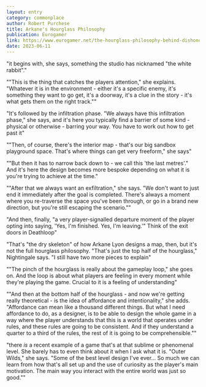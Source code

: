 ```yaml
---
layout: entry
category: commonplace
author: Robert Purchese
title: Arkane's Hourglass Philosophy
publication: Eurogamer
link: https://www.eurogamer.net/the-hourglass-philosophy-behind-dishonored-and-deathloops-genre-leading-level-design
date: 2023-06-11
---
```


"it begins with, she says, something the studio has nicknamed "the white rabbit"."

""This is the thing that catches the players attention," she explains. "Whatever it is in the environment - either it's a specific enemy, it's something they want to go get, it's a doorway, it's a clue in the story - it's what gets them on the right track.""

"It's followed by the infiltration phase. "We always have this infiltration phase," she says, and it's here you typically find a barrier of some kind - physical or otherwise - barring your way. You have to work out how to get past it"

""Then, of course, there's the interior map - that's our big sandbox playground space. That's where things can get very freeform," she says"

""But then it has to narrow back down to - we call this 'the last metres'." And it's here the design becomes more bespoke depending on what it is you're trying to achieve at the time."

""After that we always want an exfiltration," she says. "We don't want to just end it immediately after the goal is completed. There's always a moment where you re-traverse the space you've been through, or go in a brand new direction, but you're still escaping the scenario.""

"And then, finally, "a very player-signalled departure moment of the player opting into saying, 'Yes, I'm finished. Yes, I'm leaving.'" Think of the exit doors in Deathloop"

"That's "the dry skeleton" of how Arkane Lyon designs a map, then, but it's not the full hourglass philosophy. "That's just the top half of the hourglass," Nightingale says. "I still have two more pieces to explain"

""The pinch of the hourglass is really about the gameplay loop," she goes on. And the loop is about what players are feeling in every moment while they're playing the game. Crucial to it is a feeling of understanding"

""And then at the bottom half of the hourglass - and now we're getting really theoretical - is the idea of affordance and intentionality," she adds. "Affordance can mean like a thousand different things. But what I need affordance to do, as a designer, is to be able to design the whole game in a way where the player understands that this is a world that operates under rules, and these rules are going to be consistent. And if they understand a quarter to a third of the rules, the rest of it is going to be comprehensible.""

"there *is* a recent example of a game that's at that sublime or phenomenal level. She barely has to even think about it when I ask what it is. "Outer Wilds," she says. "Some of the best level design I've ever... So much we can learn from how that's all set up and the use of curiosity as the player's main motivation. The main way you interact with the entire world was just so good.""
